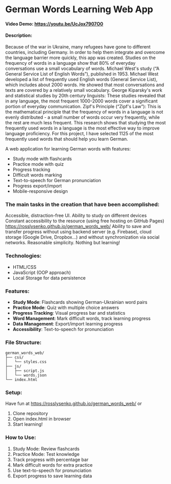 # German Words Learning Web App
#### Video Demo: https://youtu.be/UcJox7907O0
#### Description:
Because of the war in Ukraine, many refugees have gone to different countries, including Germany. 
In order to help them integrate and overcome the language barrier more quickly, this app was created. 
Studies on the frequency of words in a language show that 80% of everyday conversations use a small vocabulary of words. Michael West's study (“A General Service List of English Words”), published in 1953.
Michael West developed a list of frequently used English words (General Service List), which includes about 2000 words. He showed that most conversations and texts are covered by a relatively small vocabulary.
George Kiparsky's work and statistical studies by 20th century linguists: These studies revealed that in any language, the most frequent 1000-2000 words cover a significant portion of everyday communication.
Zipf's Principle (“Zipf's Law”): This is the mathematical principle that the frequency of words in a language is not evenly distributed - a small number of words occur very frequently, while the rest are much less frequent.
This research shows that studying the most frequently used words in a language is the most effective way to improve language proficiency.
For this project, I have selected 1125 of the most frequently used words that should help you learn German.

A web application for learning German words with features:

- Study mode with flashcards
- Practice mode with quiz
- Progress tracking
- Difficult words marking
- Text-to-speech for German pronunciation
- Progress export/import
- Mobile-responsive design

### The main tasks in the creation that have been accomplished:
Accessible, distraction-free UI.
Ability to study on different devices
Constant accessibility to the resource (using free hosting on GitHub Pages) https://rosslysenko.github.io/german_words_web/
Ability to save and transfer progress without using backend server (e.g. Firebase), cloud storage (Google Drive, Dropbox...)
and without synchronization via social networks. Reasonable simplicity. Nothing but learning!

### Technologies:
- HTML/CSS
- JavaScript (OOP approach)
- Local Storage for data persistence

### Features:
- **Study Mode**: Flashcards showing German-Ukrainian word pairs
- **Practice Mode**: Quiz with multiple choice answers
- **Progress Tracking**: Visual progress bar and statistics
- **Word Management**: Mark difficult words, track learning progress
- **Data Management**: Export/import learning progress
- **Accessibility**: Text-to-speech for pronunciation

### File Structure:
```
german_words_web/
├── css/
│   └── styles.css
├── js/
│   ├── script.js
│   └── words.json
└── index.html
```

### Setup:
Have fun at https://rosslysenko.github.io/german_words_web/
or
1. Clone repository
2. Open index.html in browser
3. Start learning!

### How to Use:
1. Study Mode: Review flashcards
2. Practice Mode: Test knowledge
3. Track progress with percentage bar
4. Mark difficult words for extra practice
5. Use text-to-speech for pronunciation
6. Export progress to save learning data
